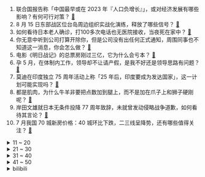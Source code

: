 1. 联合国报告称「中国最早或在 2023 年『人口负增长』」，或对经济发展有哪些影响？有何可行对策？ [:link:](https://www.zhihu.com/question/548468592)
2. 8 月 15 日东部战区位台岛周边组织实战化演练，释放了哪些信号？ [:link:](https://www.zhihu.com/question/548491933)
3. 如何看待日本老人确诊，打100多次电话也无医院接收，当夜死在家中？ [:link:](https://www.zhihu.com/question/548468024)
4. 你无意中听到公司打算开除你，但是公司没有出任何正式通知，周围同事也不知道这一消息，你会怎么做？ [:link:](https://www.zhihu.com/question/374626316)
5. 电影《明日战记》的总票房刚过三亿，它为什么会亏本？ [:link:](https://www.zhihu.com/question/548438003)
6. 孕 5 月，在体制内工作，领导却不让请产假，是我不好还是领导思路有问题？ [:link:](https://www.zhihu.com/question/50339166)
7. 莫迪在印度独立 75 周年活动上称「25 年后，印度要成为发达国家」，这一计划可能实现吗？ [:link:](https://www.zhihu.com/question/548509154)
8. 都是肌肉，为什么牛羊非要把点数加到腿上，而不是加在爪子上和狮子硬刚呢？ [:link:](https://www.zhihu.com/question/538462956)
9. 岸田文雄就日本无条件投降 77 周年致辞，未就曾发动侵略战争道歉，如何看待其言论？ [:link:](https://www.zhihu.com/question/548501873)
10. 7 月我国 70 城新房价格：40 城环比下跌，二三线呈降势，还有哪些值得关注？ [:link:](https://www.zhihu.com/question/548513773)
<details>
<summary>11 ~ 20</summary>

11. 为什么很多欧洲人和美国人不午睡下午还能满血状态工作？ [:link:](https://www.zhihu.com/question/25569759)
12. 《工作 4 年，我的收入被父母退休金倒挂》一文引发热议，如何看待这一现象？反映出哪些社会现状？ [:link:](https://www.zhihu.com/question/548463003)
13. FBI 称总部收到「脏弹」威胁，有人呼吁「内战」，特朗普被「搜家」风波对美国社会将造成怎样的影响？ [:link:](https://www.zhihu.com/question/548468504)
14. 美国挪威测试超远程炮弹，最大射程 150 公里，该炮弹威力如何？ [:link:](https://www.zhihu.com/question/547919475)
15. 高考没考好，家里所有人都说我不好，今天一天我弟弟说了我三次废物，我情绪崩溃了，我不知道怎么办? [:link:](https://www.zhihu.com/question/546153412)
16. 美国辉瑞公司首席执行官艾伯乐新冠病毒检测结果呈阳性，目前情况如何？哪些信息值得关注？ [:link:](https://www.zhihu.com/question/548547850)
17. 马思纯逆行被网友举报，北京交警通报「罚款 300，记 3 分」，起到哪些警示作用？ [:link:](https://www.zhihu.com/question/548592453)
18. 如果杨过连续刺杀蒙古军队十六年能不能阻止蒙古灭宋? [:link:](https://www.zhihu.com/question/548245186)
19. 怎么看待米哈游早期在《fly me 2 the moon》发布后官号与玩家的互动评论？ [:link:](https://www.zhihu.com/question/548358885)
20. 有十三朝古都之称的洛阳，为啥旅游业发展没有西安好？ [:link:](https://www.zhihu.com/question/427312931)
</details>
<details>
<summary>21 ~ 30</summary>

21. 如何看待一 Coser 穿和服（cos《夏日重现》小舟潮）被民警以涉嫌寻衅滋事为由在大街上被带走调查? [:link:](https://www.zhihu.com/question/548403098)
22. 「北约内海」计划激怒俄罗斯，针对该情况你认为俄罗斯将会做出哪些反制措施？ [:link:](https://www.zhihu.com/question/548522337)
23. 每天做饭接触油烟，皮肤会变差吗？ [:link:](https://www.zhihu.com/question/547078505)
24. 我想找一个公务员男朋友有可能吗？ [:link:](https://www.zhihu.com/question/548107995)
25. 现在互联网都在裁员，2023届的计算机毕业生又面临秋招，该怎么办？ [:link:](https://www.zhihu.com/question/534439897)
26. 日本的水果为什么这么好吃？ [:link:](https://www.zhihu.com/question/35562491)
27. 如何评价于荣光版关羽？ [:link:](https://www.zhihu.com/question/62290373)
28. 山洪前有管理员曾劝离游客，高喊「给你们跪下了」，该事件哪些地方值得我们反思？ [:link:](https://www.zhihu.com/question/548424061)
29. 秦始皇吞并六国后为什么突然悍然发动对百越，南越的各个部落侵略战争？ [:link:](https://www.zhihu.com/question/349106398)
30. 2022 年上半年海底捞持续亏损，为什么会出现这种情况？现在的人们不爱吃海底捞了吗？ [:link:](https://www.zhihu.com/question/548451140)
</details>
<details>
<summary>31 ~ 40</summary>

31. 「7月城镇调查失业率降至5.4% 青年人失业率19.9%创新高」如何解读这一数据？ [:link:](https://www.zhihu.com/question/548462517)
32. 为什么很多人坚持不了持续写网文？ [:link:](https://www.zhihu.com/question/472183937)
33. 钟南山重磅研究显示新冠复阳者没有传染性，还有哪些信息应该关注？应对新冠歧视还应采取哪些举措？ [:link:](https://www.zhihu.com/question/548479227)
34. 如果蚊子长得像蝴蝶，人类还会讨厌蚊子吗？ [:link:](https://www.zhihu.com/question/468238871)
35. 韩国总统称「若朝鲜走向无核化道路，韩国将对朝鲜实施援助计划」，如何看待其表态？ [:link:](https://www.zhihu.com/question/548482034)
36. 初中摆烂高中努力来得及吗? [:link:](https://www.zhihu.com/question/548549602)
37. 如何评价国产动画《凡人修仙传》第63话即年番42集？ [:link:](https://www.zhihu.com/question/548314520)
38. 全国大赛已开启月余，如何看待周深与梦泪等选手组队参赛？ [:link:](https://www.zhihu.com/question/548270319)
39. 如何评价3499元起售的一加Ace Pro手机？ [:link:](https://www.zhihu.com/question/547714809)
40. 一位气象学者示警「气候危机纪元」已至，这透漏了哪些信息？气候变化会给日常生活带来哪些影响？ [:link:](https://www.zhihu.com/question/548454294)
</details>
<details>
<summary>41 ~ 50</summary>

41. 为什么一战前欧洲人民对战争持疯狂的态度，他们不知道战争有多可怕吗？ [:link:](https://www.zhihu.com/question/521378238)
42. 国药集团表示奥密克戎变异株国产 mRNA 疫苗已提交临床申请，具有哪些意义？ [:link:](https://www.zhihu.com/question/548521845)
43. 三星堆发现第一件带翅膀神兽，这个神兽的发现具有哪些意义？你还知道哪些有趣的文物？ [:link:](https://www.zhihu.com/question/548522922)
44. 杭州高温天气导致手机信号受影响，原因是大气波导干扰，什么是大气波导？还会影响生活中哪些方面？ [:link:](https://www.zhihu.com/question/548504254)
45. 如何看待 110 平方米的房子「到手」仅 61 平方米？公摊面积是否应该取消？ [:link:](https://www.zhihu.com/question/548595607)
46. 杨超越能收到许多的综艺邀约，她的哪些方面比较吸引人？ [:link:](https://www.zhihu.com/question/547177301)
47. 中国的夏天哪里的山是可以户外滑雪的？ [:link:](https://www.zhihu.com/question/464823530)
48. 为什么上午不能发工资，非要下午才发呢？ [:link:](https://www.zhihu.com/question/512152178)
49. 买了 RTX 显卡之后，你们开光追吗？ [:link:](https://www.zhihu.com/question/454890591)
50. 人生第一款 3A 大作就是《荒野大镖客 2》，在某种意义来说是否是一件不幸的事? [:link:](https://www.zhihu.com/question/547930690)
</details><details>
<summary>bilibili</summary>

1. 【何同学】我做了一个自己打字的键盘... [:link:](//www.bilibili.com/video/BV1W14y1b7Mq)
2. 【亮记生物鉴定】网络热传生物鉴定42 [:link:](//www.bilibili.com/video/BV1ZG4y1Y7Cc)
3. 再不多做梦，就要长大了！ [:link:](//www.bilibili.com/video/BV1GU4y1C7vm)
4. 《崩坏3》动画短片「因你而在的故事」 [:link:](//www.bilibili.com/video/BV1fY4y1F7GL)
5. 【全明星出海】废土之海 [:link:](//www.bilibili.com/video/BV1ud4y1K7GF)
6. 《原神》3.0版本PV：「千朵玫瑰带来的黎明」 [:link:](//www.bilibili.com/video/BV19a411P7zk)
7. 【医案寻踪】中国人90%不适合喝牛奶？探索过程中我发现了不为人知的秘密... [:link:](//www.bilibili.com/video/BV1hY4y1c7pA)
8. 我女朋友是迪拜公主 [:link:](//www.bilibili.com/video/BV14S4y1s7SU)
9. 超管に駆ける [:link:](//www.bilibili.com/video/BV16G41187iU)
10. 小潮team辩论赛2【杜海皇】 [:link:](//www.bilibili.com/video/BV1AG4y1a7Ww)
<details>
<summary>11 ~ 20</summary>

11. 换地图了，兄弟们 [:link:](//www.bilibili.com/video/BV1oT411w7jq)
12. 【原神剧场】少年意气，如清风，如明月 [:link:](//www.bilibili.com/video/BV1da411o789)
13. 谁 是 嫩 蝶？！ [:link:](//www.bilibili.com/video/BV1JW4y1h7i2)
14. 没人能拒绝贴贴睡 但是 [:link:](//www.bilibili.com/video/BV1yg411k75L)
15. 耗时30天！在纸上玩王者 [:link:](//www.bilibili.com/video/BV1fS4y1s7f1)
16. 这个急救知识，希望所有人都知道！ [:link:](//www.bilibili.com/video/BV1ca411Z7gZ)
17. 我家里进坏人了！怎么办？在线等，很急！ [:link:](//www.bilibili.com/video/BV1nV4y14774)
18. 做V一天只睡两小时..太累直播睡着了.. [:link:](//www.bilibili.com/video/BV1rB4y157bK)
19. 那晚散步的路上对着这个曾经幻想过9999次的画面发了好久的呆。 [:link:](//www.bilibili.com/video/BV1ag411k7i6)
20. 你的快递是这么丢的！ [:link:](//www.bilibili.com/video/BV1zg411k7sa)
</details>
<details>
<summary>21 ~ 30</summary>

21. 是泳装cos！ [:link:](//www.bilibili.com/video/BV1jd4y1P7NJ)
22. ''策划眼里的元歌'' [:link:](//www.bilibili.com/video/BV1NG4y1e7Yu)
23. 公安部摧毁6款淫秽漫画APP！来看看有没有你熟悉的？ [:link:](//www.bilibili.com/video/BV1iP411L7QM)
24. 吃饱了骂厨子，人类应该如何看待食物？ [:link:](//www.bilibili.com/video/BV1pY4y1c7pf)
25. 一开始我以为他是作家，最后我发现，他是真正的“作家”！生活的诗人！ [:link:](//www.bilibili.com/video/BV1eN4y157J1)
26. 《葱油拌面》的味道估计很多人会喜欢吧？ [:link:](//www.bilibili.com/video/BV1Fa411N7qc)
27. 性   别   大   转   换 ！！！ [:link:](//www.bilibili.com/video/BV1z14y1b7z2)
28. 【 粉色海洋 | 官方MV 】周杰伦携手Romeo 放送浪漫 帅萌父子画面太梦幻 幸福感令人融化 [:link:](//www.bilibili.com/video/BV1Yv4y1c7gF)
29. 如何完美利用一辆发出警报的电瓶车~ [:link:](//www.bilibili.com/video/BV1sG4y1e7vp)
30. 【崩坏3】爱莉希雅的化妆小课堂 [:link:](//www.bilibili.com/video/BV12T411w7CN)
</details>
<details>
<summary>31 ~ 40</summary>

31. 【时代少年团】TNT1000万粉丝福利 [:link:](//www.bilibili.com/video/BV1ZU4y1C7vV)
32. 【谭谈交通】：生活击倒我，但没有击败：“只要有一口气在，人就要好好活” [:link:](//www.bilibili.com/video/BV1pN4y1G7fG)
33. 五首熟悉却又叫不出歌名的BGM❗你听过几首？一定要听到最后⚠️——钢琴Free Lucky，a thousand miles，end，his theme写不下了 [:link:](//www.bilibili.com/video/BV1oG411t7LB)
34. 我，985高材生，全科老师，败给教育差距 [:link:](//www.bilibili.com/video/BV17a411N7nP)
35. 帮盗月社沐上减掉12斤，顿顿外卖，大鱼大肉，喜笑颜开 [:link:](//www.bilibili.com/video/BV1Fd4y1o7ge)
36. 【特效剧情向】大唐高僧 之 佛祖的反击 [:link:](//www.bilibili.com/video/BV1qa411P7uG)
37. 人之律者登场？十三英桀全灭！带你看往世乐土大结局！「崩坏3剧情讲堂#12」 [:link:](//www.bilibili.com/video/BV1fa411P7M5)
38. 我们看到的只是它蹭对了好心人，看不到的是蹭错了多少双腿，多少无情，就像当年的千寻，以为蹭一下就有好吃的 [:link:](//www.bilibili.com/video/BV1mB4y1t7V4)
39. 《 奇 怪 的 鼠 鼠 增 加 了 》 [:link:](//www.bilibili.com/video/BV1DF411w7AK)
40. 爱虽无声，震耳欲聋 [:link:](//www.bilibili.com/video/BV1fd4y1A7zo)
</details>
<details>
<summary>41 ~ 50</summary>

41. 没有人不喜欢听夸赞，但是销冠却知道怎么夸人可以获得最佳效果！夸人的艺术跟销冠学起来！（只是段子） [:link:](//www.bilibili.com/video/BV1iU4y1C7H6)
42. 100元能在葡萄牙最便宜超市买什么？2块钱竟然能买10条鱼！ [:link:](//www.bilibili.com/video/BV1JW4y1Y7Es)
43. 以 负 之 名，整 顿 食 场 [:link:](//www.bilibili.com/video/BV1cv4y1c7gG)
44. 满汉全席里最贵的一道菜！竟然要用传说中的龙麟来做？？ [:link:](//www.bilibili.com/video/BV1SS4y1s7iC)
45. ⚡看爷用原神全五十一位角色给你耍个把戏⚡ [:link:](//www.bilibili.com/video/BV1pN4y1G7tX)
46. 当代年轻人的神奇消费观，内容过于真实 [:link:](//www.bilibili.com/video/BV1bG411t7Yq)
47. 【短片】蚁人模拟器：身体缩小1000倍，是一种什么体验？ [:link:](//www.bilibili.com/video/BV1LV4y1s74c)
48. 你的原神太假了？再说假我扔鞋子了！！！ [:link:](//www.bilibili.com/video/BV1sU4y1C7jr)
49. 万转暴力扇！100个工业扇做散热，让电脑感受十级暴风！【科技达】 [:link:](//www.bilibili.com/video/BV13G4y1e7EB)
50. 夫妻面馆这种店赚钱吗？为何开遍全国！我体验一周给出结论 [:link:](//www.bilibili.com/video/BV17G411b7yK)
</details>
<details>
<summary>51 ~ 60</summary>

51. 星巴克时代的落幕！【还愿挑战ep12-星巴克】 [:link:](//www.bilibili.com/video/BV1eN4y1G77y)
52. ⚡反抗，是没有用哒⚡ [:link:](//www.bilibili.com/video/BV1Yg411k757)
53. 做遵纪守法的好公民 [:link:](//www.bilibili.com/video/BV1kF411w719)
54. 试着当了一天狗，真好！不用上班，没有烦恼 [:link:](//www.bilibili.com/video/BV1ea411P7Xw)
55. 女人，你拿什么跟我比！ [:link:](//www.bilibili.com/video/BV1x14y1b72c)
56. 大学晚会惊现MJ《犯罪高手》45度倾斜，直拍燃炸了！！！ [:link:](//www.bilibili.com/video/BV11v4y1F7tZ)
57. 一口气看完《刺客信条》全系列！8万字爽看15年刺客故事！ [:link:](//www.bilibili.com/video/BV1ua411o7hy)
58. 全程挂机却成MVP？运气来了，挡都挡不住！《水浒传》P34 [:link:](//www.bilibili.com/video/BV11B4y167cc)
59. 今年夏天极端高温的底层地理逻辑，究竟是什么？【地球知识局】 [:link:](//www.bilibili.com/video/BV1S14y1b75v)
60. 鸡腿的神仙吃法，定格动画美食 [:link:](//www.bilibili.com/video/BV14V4y147kf)
</details>
<details>
<summary>61 ~ 70</summary>

61. 纽约101层，美国最高餐厅！！吃个饭竟然要层层安保？ [:link:](//www.bilibili.com/video/BV1f14y1b7iK)
62. 在准备今晚的柏林森林音乐会 [:link:](//www.bilibili.com/video/BV1Z14y1b79B)
63. 这波车技不谈哦！ [:link:](//www.bilibili.com/video/BV1gW4y1h7JT)
64. 虽然有点扫兴，可是我还的说！各位小伙伴得抓紧写作业了啊！ [:link:](//www.bilibili.com/video/BV1KB4y1L7Qw)
65. 42度在家造溜冰场降温，猫上去直呼脚滑！ [:link:](//www.bilibili.com/video/BV1wa411Z77n)
66. 渐变色，但是很上头 ⚡️叮叮当当舞⚡️ [:link:](//www.bilibili.com/video/BV1YV4y1472j)
67. 搭档没了，但是瘦了！ [:link:](//www.bilibili.com/video/BV1rF411w7QF)
68. 求问喜羊羊里的坤坤图片是真的吗？ [:link:](//www.bilibili.com/video/BV1tY4y1c742)
69. 22年前的世界级动画神作，大结局到底是什么？ [:link:](//www.bilibili.com/video/BV1LY4y1c73S)
70. 关于我模仿C罗痛失双开门冰箱这件事 [:link:](//www.bilibili.com/video/BV1tB4y157dw)
</details>
<details>
<summary>71 ~ 80</summary>

71. 【周深】演绎《兰亭序》，婉转戏腔唱出了古典文化的美丨2022央视夏日歌会 [:link:](//www.bilibili.com/video/BV13S4y1x7Z5)
72. 帅小伙用杨梅染发能成功吗？ [:link:](//www.bilibili.com/video/BV1Vt4y1g75y)
73. 御风 [:link:](//www.bilibili.com/video/BV1mW4y1a7gE)
74. 【俄罗斯街拍P28】优雅与年龄无关 | Semkavkvadrate [:link:](//www.bilibili.com/video/BV1td4y1K7iJ)
75. “水爷”再发声：凭什么一块“北美殖民地”要做全球人民的主？ [:link:](//www.bilibili.com/video/BV1Ua411P7ZY)
76. 纸 上 建 模 [:link:](//www.bilibili.com/video/BV1YF411w7EN)
77. 大话西游x河南卫视《少年奇妙游》纯享cut丨义贯星河 [:link:](//www.bilibili.com/video/BV1z14y1b7fg)
78. 你不是我的《MAMA》，你是我唯一的怒那 [:link:](//www.bilibili.com/video/BV14U4y1C7dA)
79. 整活儿up求婚了？ [:link:](//www.bilibili.com/video/BV1fW4y1877d)
80. 【Shoto 2.0预告】来给你透露一下...新衣装展示！ [:link:](//www.bilibili.com/video/BV1wd4y1o7D4)
</details>
<details>
<summary>81 ~ 90</summary>

81. 杭州怀石自助，仨战士吃三轮，厨师肯定跑路！ [:link:](//www.bilibili.com/video/BV1JT411A74X)
82. vol.002 村民压榨指南 [:link:](//www.bilibili.com/video/BV1DF411w7hs)
83. 我删掉了XX是什么梗【梗指南】 [:link:](//www.bilibili.com/video/BV1AV4y1s75y)
84. 见证历史！中央台发出史上首个高温红色预警，大范围超强酷热进入压轴熔炉阶段 [:link:](//www.bilibili.com/video/BV13V4y147n8)
85. 大龄二次元现状 [:link:](//www.bilibili.com/video/BV1dv4y1F7rX)
86. 所谓负负得正，彼特长大绝对智力超群！ [:link:](//www.bilibili.com/video/BV1iB4y1575a)
87. 《红楼梦》元春仿妆｜一荣俱荣，一损俱损 [:link:](//www.bilibili.com/video/BV17G411t7HM)
88. 【猛男版】叮叮当当舞 怎么跟别人的不一样？ [:link:](//www.bilibili.com/video/BV1iN4y1G7dn)
89. 【散人】国产民俗恐怖《纸嫁衣4》 红丝缠，情难解（完结共5P） [:link:](//www.bilibili.com/video/BV1jT411A7c6)
90. 哲学名言“他人即地狱”是什么鬼？【丁远】 [:link:](//www.bilibili.com/video/BV1iS4y147Q5)
</details>
<details>
<summary>91 ~ 100</summary>

91. 神仙打架！独立游戏年表大混剪！ [:link:](//www.bilibili.com/video/BV1DW4y187ps)
92. ⚡ 小 城 夏 天 ⚡但是最阴间版本 [:link:](//www.bilibili.com/video/BV18g411k7gZ)
93. 我用非遗香云纱做了一条会飞的裙子! [:link:](//www.bilibili.com/video/BV15U4y1C7ZR)
94. 【STN快报第6.5季02】有钱就可以为所欲为吗，在暴雪游戏里确实不行 [:link:](//www.bilibili.com/video/BV1CN4y1G7uc)
95. 消防体验第二弹，带条50斤大龙趸给消防员加餐 [:link:](//www.bilibili.com/video/BV1FS4y1x71u)
96. 小潮院长直播回放（8月14日） [:link:](//www.bilibili.com/video/BV1oY4y1c7EV)
97. 老周家牛肉烧饼  厨子探店¥84 [:link:](//www.bilibili.com/video/BV18d4y1K7qV)
98. 超平坦+惊变100天UP主接力生存【第一位】 [:link:](//www.bilibili.com/video/BV14N4y1G7LS)
99. 第一次在节目里和男生牵手了？？ [:link:](//www.bilibili.com/video/BV1fG4y1h7ZQ)
100. 迷你世界，真的会谢 [:link:](//www.bilibili.com/video/BV1bB4y16782)
</details></details>